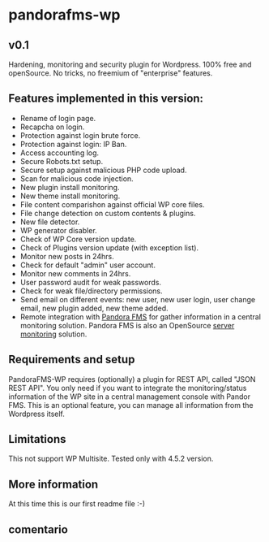 # pandorafms-wp
## v0.1

Hardening, monitoring and security plugin for Wordpress. 100% free and openSource. No tricks, no freemium of "enterprise" features. 

## Features implemented in this version:

* Rename of login page.
* Recapcha on login.
* Protection against login brute force.
* Protection against login: IP Ban.
* Access accounting log.
* Secure Robots.txt setup.
* Secure setup against malicious PHP code upload.
* Scan for malicious code injection.
* New plugin install monitoring.
* New theme install monitoring.
* File content comparishon against official WP core files.
* File change detection on custom contents & plugins.
* New file detector.
* WP generator disabler.
* Check of WP Core version update.
* Check of Plugins version update (with exception list).
* Monitor new posts in 24hrs.
* Check for default "admin" user account.
* Monitor new comments in 24hrs.
* User password audit for weak passwords.
* Check for weak file/directory permissions.
* Send email on different events: new user, new user login, user change email, new plugin added, new theme added.
* Remote integration with [Pandora FMS](http://pandorafms.com) for gather information in a central monitoring solution. Pandora FMS is also an OpenSource [server monitoring](http://pandorafms.com/monitoring-solutions/server-monitoring/) solution.

## Requirements and setup

PandoraFMS-WP requires (optionally) a plugin for REST API, called "JSON REST API". You only need if you want to integrate the monitoring/status information of the WP site in a central management console with Pandor FMS. This is an optional feature, you can manage all information from the Wordpress itself.

## Limitations 

This not support WP Multisite. 
Tested only with 4.5.2 version.

## More information

At this time this is our first readme file :-)



## comentario
